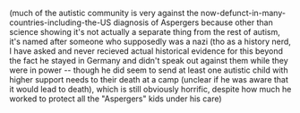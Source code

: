 (much of the autistic community is very against the now-defunct-in-many-countries-including-the-US diagnosis of Aspergers because other than science showing it's not actually a separate thing from the rest of autism, it's named after someone who supposedly was a nazi (tho as a history nerd, I have asked and never recieved actual historical evidence for this beyond the fact he stayed in Germany and didn't speak out against them while they were in power -- though he did seem to send at least one autistic child with higher support needs to their death at a camp (unclear if he was aware that it would lead to death), which is still obviously horrific, despite how much he worked to protect all the "Aspergers" kids under his care)